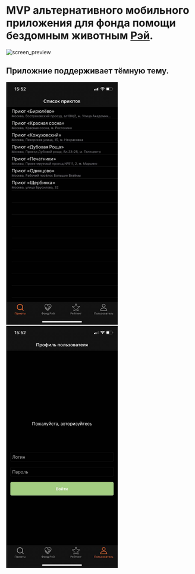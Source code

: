 # MVP альтернативного мобильного приложения для фонда помощи бездомным животным [Рэй](https://rayfund.ru/).

<img src="Content/ray_screen.gif" alt="screen_preview" width="300"/>

## Приложние поддерживает тёмную тему.

<p>
  <img src="Content/dark_theme_1.jpg" alt="dark_theme_1" width="300"/>
  <img src="Content/dark_theme_2.jpg" alt="dark_theme_2" width="300"/>
</p>
